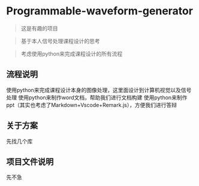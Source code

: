 # Programmable-waveform-generator
>这是有趣的项目

>基于本人信号处理课程设计的思考

>考虑使用python来完成课程设计的所有流程

## 流程说明

使用python来完成课程设计本身的图像处理，这里面设计到计算机视觉以及信号处理
使用python来制作word文档，帮助我们进行文档构建
使用python来制作ppt（其实也考虑了Markdown+Vscode+Remark.js），方便我们进行答辩

## 关于方案

先找几个库

## 项目文件说明
先不急
